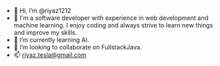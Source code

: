 - 👋 Hi, I’m @riyaz1212
- 👀 I'm a software developer with experience in web development and machine learning. I enjoy coding and always strive to learn new things and improve my skills.
- 🌱 I’m currently learning AI.
- 💞️ I’m looking to collaborate on FullstackJava.
- 📫 riyaz.tesla@gmail.com

<!---
riyaz1212/riyaz1212 is a ✨ special ✨ repository because its `README.md` (this file) appears on your GitHub profile.
You can click the Preview link to take a look at your changes.
--->
